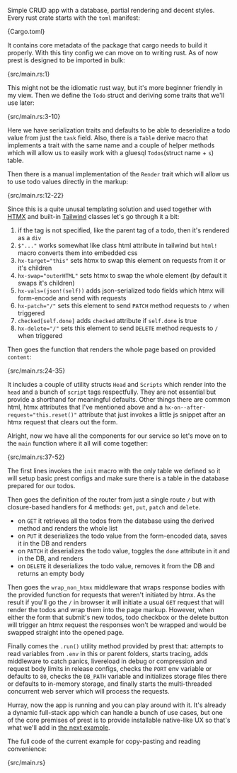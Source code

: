 Simple CRUD app with a database, partial rendering and decent styles. Every rust crate starts with the `toml` manifest:

{Cargo.toml}

It contains core metadata of the package that cargo needs to build it properly. With this tiny config we can move on to writing rust. As of now prest is designed to be imported in bulk:

{src/main.rs:1}

This might not be the idiomatic rust way, but it's more beginner friendly in my view. Then we define the `Todo` struct and deriving some traits that we'll use later:

{src/main.rs:3-10}

Here we have serialization traits and defaults to be able to deserialize a todo value from just the `task` field. Also, there is a `Table` derive macro that implements a trait with the same name and a couple of helper methods which will allow us to easily work with a gluesql `Todos`(struct name + `s`) table. 

Then there is a manual implementation of the `Render` trait which will allow us to use todo values directly in the markup:

{src/main.rs:12-22}

Since this is a quite unusal templating solution and used together with [HTMX](https://htmx.org/) and built-in [Tailwind](https://tailwindcss.com/) classes let's go through it a bit:

1. if the tag is not specified, like the parent tag of a todo, then it's rendered as a `div`
2. `$"..."` works somewhat like class html attribute in tailwind but `html!` macro converts them into embedded css
3. `hx-target="this"` sets htmx to swap this element on requests from it or it's children
4. `hx-swap="outerHTML"` sets htmx to swap the whole element (by default it swaps it's children)
5. `hx-vals=(json!(self))` adds json-serialized todo fields which htmx will form-encode and send with requests
6. `hx-patch="/"` sets this element to send `PATCH` method requests to `/` when triggered
7. `checked[self.done]` adds `checked` attribute if `self.done` is true
8. `hx-delete="/"` sets this element to send `DELETE` method requests to `/` when triggered

Then goes the function that renders the whole page based on provided `content`:

{src/main.rs:24-35}

It includes a couple of utility structs `Head` and `Scripts` which render into the `head` and a bunch of `script` tags respectfully. They are not essential but provide a shorthand for meaningful defaults. Other things there are common html, htmx attributes that I've mentioned above and a `hx-on--after-request="this.reset()"` attribute that just invokes a little js snippet after an htmx request that clears out the form.

Alright, now we have all the components for our service so let's move on to the `main` function where it all will come together:

{src/main.rs:37-52}

The first lines invokes the `init` macro with the only table we defined so it will setup basic prest configs and make sure there is a table in the database prepared for our todos.

Then goes the definition of the router from just a single route `/` but with closure-based handlers for 4 methods: `get`, `put`, `patch` and `delete`.

* on `GET` it retrieves all the todos from the database using the derived method and renders the whole list
* on `PUT` it deserializes the todo value from the form-encoded data, saves it in the DB and renders
* on `PATCH` it deserializes the todo value, toggles the `done` attribute in it and in the DB, and renders
* on `DELETE` it deserializes the todo value, removes it from the DB and returns an empty body

Then goes the `wrap_non_htmx` middleware that wraps response bodies with the provided function for requests that weren't initiated by htmx.  As the result if you'll go the `/` in browser it will initiate a usual `GET` request that will render the todos and wrap them into the page markup. However, when either the form that submit's new todos, todo checkbox or the delete button will trigger an htmx request the responses won't be wrapped and would be swapped straight into the opened page. 

Finally comes the `.run()` utility method provided by prest that: attempts to read variables from `.env` in this or parent folders, starts tracing, adds middleware to catch panics, livereload in debug or compression and request body limits in release configs, checks the `PORT` env variable or defaults to `80`, checks the `DB_PATH` variable and initializes storage files there or defaults to in-memory storage, and finally starts the multi-threaded concurrent web server which will process the requests. 

Hurray, now the app is running and you can play around with it. It's already a dynamic full-stack app which can handle a bunch of use cases, but one of the core premises of prest is to provide installable native-like UX so that's what we'll add in [the next example](https://prest.blog/todo-pwa).

The full code of the current example for copy-pasting and reading convenience:

{src/main.rs}

